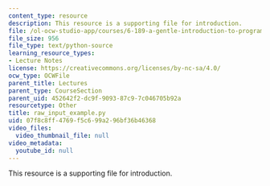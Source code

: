 ```yaml
---
content_type: resource
description: This resource is a supporting file for introduction.
file: /ol-ocw-studio-app/courses/6-189-a-gentle-introduction-to-programming-using-python-january-iap-2011/07f8c8ff4769f5c699a296bf36b46368_raw_input_example.py
file_size: 956
file_type: text/python-source
learning_resource_types:
- Lecture Notes
license: https://creativecommons.org/licenses/by-nc-sa/4.0/
ocw_type: OCWFile
parent_title: Lectures
parent_type: CourseSection
parent_uid: 452642f2-dc9f-9093-87c9-7c046705b92a
resourcetype: Other
title: raw_input_example.py
uid: 07f8c8ff-4769-f5c6-99a2-96bf36b46368
video_files:
  video_thumbnail_file: null
video_metadata:
  youtube_id: null
---
```

This resource is a supporting file for introduction.